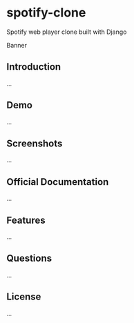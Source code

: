 # spotify-clone
Spotify web player clone built with Django

Banner

## Introduction

...

## Demo

...

## Screenshots

...

## Official Documentation

...

## Features

...

## Questions

...

## License

...
